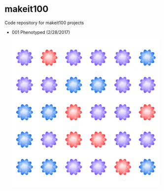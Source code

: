 # makeit100
Code repository for makeit100 projects

 - 001 Phenotyped (2/28/2017)

   ![001 Phenotyped](thumbnails/phenotyped.PNG)